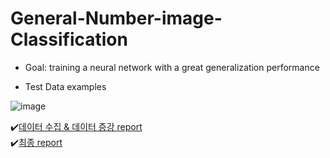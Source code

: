 # General-Number-image-Classification
- Goal: training a neural network with a great generalization performance

- Test Data examples <br>


![image](https://user-images.githubusercontent.com/51046701/137393561-0f46dcdc-2d74-4d92-8b19-9997b65ea466.png)


✔️[데이터 수집 & 데이터 증강 report](https://drive.google.com/file/d/1jG6jLfaiLeKGm3jVyiMmLsIC9Bcy3y-Q/view?usp=sharing) <br>
✔️[최종 report](https://drive.google.com/file/d/1_mW9aRmgAiT2vQGeAkvR4EhJIvY2c0V6/view?usp=sharing)
